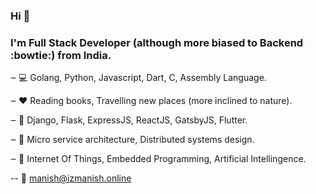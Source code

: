 ### Hi :wave:
### I'm Full Stack Developer (although more biased to Backend :bowtie:) from India.

‒ :computer: Golang, Python, Javascript, Dart, C, Assembly Language. 

‒ :hearts: Reading books, Travelling new places (more inclined to nature).

‒ :corn: Django, Flask, ExpressJS, ReactJS, GatsbyJS, Flutter.

‒ :triangular_ruler: Micro service architecture, Distributed systems design.

‒ :dart: Internet Of Things, Embedded Programming, Artificial Intellingence.

-- :email: manish@izmanish.online
